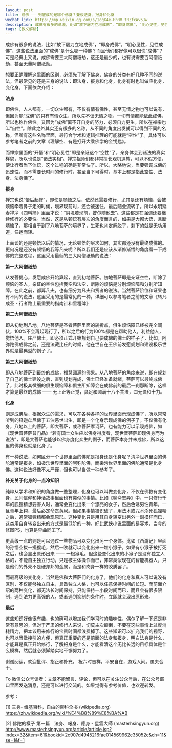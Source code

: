 ```yaml
---
layout: post
title: 成佛 —— 到底成的是哪个佛身？兼谈法身、报身和化身
wechat_link: https://mp.weixin.qq.com/s/1cgX4e-HhRV_tRZfcWv5Jw
description: 成佛有很多的说法，比如“放下屠刀立地成佛”，“即身成佛”，“明心见性，见性成佛”，这些说法里面的“成佛”是什么哪一种佛？法身，报身，还是化身？ 附议：聊斋中的变化身，孙悟空的变化身 ^_^
tags: [教义解析]
---
```


成佛有很多的说法，比如“放下屠刀立地成佛”，“即身成佛”，“明心见性，见性成佛”，这些说法里面的“成佛”是什么哪一种佛？而且他们都好像可以很快“成佛”？可是经典上又说，成佛需要三大阿僧祇劫，这还是最少的，也有说需要百阿僧祇劫，甚至无量阿僧祇劫。



想要正确理解这里面的区别，必须先了解下佛身，佛身的分类有好几种不同的说法，但最常见的还是三身的说法：即法身，报身和化身，化身有时也叫做应化身，变化身。下面依次介绍：

**法身**


即佛性，人人都有，一切众生都有，不仅有情有佛性，甚至无情之物也可以说有，但因为能“成佛”的只有有情众生，所以先不谈无情之物。一切有情都能依此成佛，所以也称作佛性。又因为“成佛”离不开自身的努力，必须自力更生，所以在禅宗也叫“自性”。除此之外其实还有很多的名称，从不同的角度出发就可以得到不同的名称，但所有这些名称里面，最符合学术和逻辑推理的可能就是“空性”了。具体可以参考笔者之前的文章《理解空、有是打开大乘佛学的金钥匙》。



而禅宗里面的“开悟”和“明心见性”即是亲证这个“空性”了，亲身体会到诸法的真实样貌，所以也说是“诸法实相”。禅宗祖师们都非常擅长观机逗教，可以不假方便，便让行者当下体悟，这个过程的确是非常快了。所以，大略地说，当要强调成佛的迅速性，而不需要长时间的修行时，甚至当下可得时，基本上都是指此空性、法身、法身佛了。

**报身**


禅宗也说“悟后起修”，即使是顿悟之后，依然还需要修行，尤其是还有烦恼，会被烦恼牵着鼻子走的时候，境界现前时，还会被迷住，最后随业流转了。所以永明延寿禅净《四料简》里面才说：“阴境若现前，瞥尔随他去”。这些都是在强调还要继续修行的必要性。当然，这是从顿悟有层次的角度而言的，如果是大彻大悟，且断烦恼了，那相当于到了八地菩萨的境界了，生死也肯定解脱了，剩下的就是无功用道，任运而转。



上面谈的还是顿悟以后的情况，无论顿悟的层次如何，其实都还没有最终成佛的。更何况是还没有顿悟的我等凡夫呢？所以我们还是应该从渐修渐悟的角度看一下成佛的完整过程，这里采用最低的三大阿僧祇劫的说法：


**第一大阿僧祇劫**

从发菩提心，发愿成佛开始算起，直到初地菩萨。初地菩萨即是亲证空性，断除了烦恼的圣人，亲证的空性包括我空和法空，断除的烦恼是分别烦恼障和分别所知障。在此之前，都算凡夫，也有细分为凡夫和贤者的说法。当然菩萨阶位和证果也有不同的说法，这里采用的是最常见的一种，详细可以参考笔者之前的文章《转凡成圣 - 行者路上最重要的指南针和里程碑》



**第二大阿僧祇劫**

即从初地到八地。八地菩萨是圣者菩萨里面的转折点，俱生烦恼障已经被完全调伏，100%不会再起现行了，所以之后的行为100%都是在帮助他人，利益他人，觉悟他人。庄严佛土，即必须正式开始规划自己要成佛的佛土的样子了，比如，阿弥陀佛成佛之前，还是法藏比丘的时候，他在世自在王佛前发愿规划和建设极乐世界就是最典型的例子了。

**第三大阿僧祇劫**

即从八地菩萨到最终的成佛，福慧圆满的佛果。从八地菩萨的角度来说，即在规划了自己的佛土建设之后，直到规划完成，佛土已经准备就绪，菩萨可以最终成佛了，此时极其微细的俱生烦恼障和俱生所知障会在成佛前的最后一刹那断除，这样才算是最终的成佛 —— 无上正等正觉，具足和圆满十八不共法，四无畏和十力。

**化身**


则是成佛后，根据众生的需求，可以在各种各样的世界里面示现成佛了，所以常常听到的释迦牟尼佛于五浊恶世出生，即是一个化身示现成佛的例子了。不仅佛有化身，八地以上的菩萨，即大菩萨，或称菩萨摩诃萨，也有能力可以示现成佛，如《观世音菩萨普门品》“若有国土众生应以佛身得度者，观世音菩萨即现佛身而为说法”，即是大菩萨也能够以佛身度化众生的例子，而菩萨本身并未成佛，所以这里的佛身也就是化身了。



有一种说法，如何区分一个世界里面的佛陀是报身还是化身呢？清净世界里面的佛陀通常是报身，如极乐世界里面的阿弥陀佛，而染污世界里面的佛陀通常是化身佛。这种说法好像不太严谨，但也可以当做一种参考了。

**补充关于化身的一点冷知识**


纯粹从学术和知识的角度做一些整理，化身也可以叫做变化身，不仅在佛教有变化身，民间信仰和神话故事里面也有类似的事情。比如《聊斋志异》中，一只修行千年的狐狸精想要害人时，通常会变化出来一个漂亮的女子，然后色诱男性青年，一旦青年上钩，最后必定命丧黄泉。但如果事情被识破了，用法术或咒术杀死狐狸精之后，通常狐狸精都会现原形。这种变化只是用其自身转变出另外一副模样而已，这类用自身转变出来的方式是最低阶的一种。好比武侠小说里面的易容术，当今的修图PS，也算是异曲同工了。



更高级一点的则是可以通过一些物品可以变化出另一个身体。比如《西游记》里面的孙悟空拔一撮猴毛，然后一吹就可以变化出来一堆小猴子，如果有小猴子被打死之后，也会显出原形出来 —— 一根猴毛。但这些变化出来的小猴子是没有独立人格的，不能自主独立行动，只是被主体操作而已，非常类似现在的智能机器人，只是他们的外壳不是硬邦邦的金属，而是和肉身一样的胶质罢了。



而最高级的变化身，当然是佛和大菩萨们的化身了，他们的化身和真人可以说没有区别，不仅能够独立自主，具备独立人格，也可以任意保持时间的长短。而前面介绍的两种变化，都无法长时间保持，只能保持一小段时间而已，而且会有很多限制，遇到法力更高强的人，或者遇到抑制的条件时，立即就会现出原形来。

**最后**


这些知识好像很有趣，也的确可以增加我们学习时的趣味性，偶尔了解一下还是非常有意思的，但对于严肃的修行人来说，切莫主次颠倒，不要在这些事情上过度消耗精力，把本该用来修行的宝贵时间都浪费掉了。这些知识可以扩充我们的视野，也可以当做接引的方便，但真正重要的还是前面的法身和报身，明白法身是什么，才能算是真正开始修行，了解报身是什么，才能看清这个无比长远的目标具体是什么模样，然后就必须脚踏实地不懈努力了。



谢谢阅读，欢迎批评、指正和补充。
祝六时吉祥，平安自在，游戏人间。愚夫合十。

To 微信公众号读者：文章不能留言、评论，但可以在关注公众号后，在公众号窗口里面发送消息，还是可以进行交流的。如果觉得有参考价值，也欢迎转发。



参考：

[1] 三身- 维基百科，自由的百科全书 (wikipedia.org)
https://zh.wikipedia.org/wiki/%E4%B8%89%E8%BA%AB



[2] 佛陀的樣子 第一篇　法身、報身、應身 - 星雲大師 (masterhsingyun.org)
http://www.masterhsingyun.org/article/article.jsp?index=32&item=61&bookid=2c907d4945216fae014569962c35052c&ch=11&se=1&f=1

